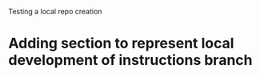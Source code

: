Testing a local repo creation

# Adding section to represent local development of instructions branch